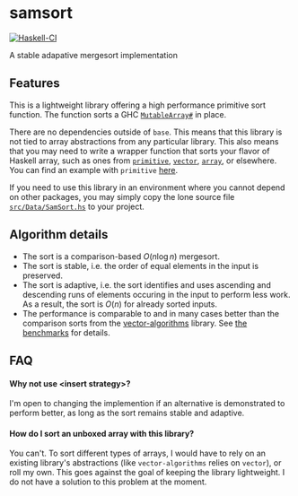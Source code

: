 # samsort

[![Haskell-CI](https://github.com/meooow25/samsort/actions/workflows/haskell-ci.yml/badge.svg)](https://github.com/meooow25/samsort/actions/workflows/haskell-ci.yml)

A stable adapative mergesort implementation

## Features

This is a lightweight library offering a high performance primitive sort
function. The function sorts a GHC
[`MutableArray#`](https://hackage.haskell.org/package/base-4.19.0.0/docs/GHC-Exts.html#t:MutableArray-35-)
in place.

There are no dependencies outside of `base`. This means that this library is
not tied to array abstractions from any particular library. This also means
that you may need to write a wrapper function that sorts your flavor of Haskell
array, such as ones from
[`primitive`](https://hackage.haskell.org/package/primitive-0.9.0.0/docs/Data-Primitive-Array.html#t:MutableArray),
[`vector`](https://hackage.haskell.org/package/vector-0.13.1.0/docs/Data-Vector-Mutable.html#t:MVector),
[`array`](https://hackage.haskell.org/package/base-4.19.0.0/docs/GHC-Arr.html#t:STArray),
or elsewhere. You can find an example with `primitive`
[here](https://github.com/meooow25/samsort/blob/82b7b9c84919a6d44484df9375a63d26c0520716/compare/Main.hs#L61-L64).

If you need to use this library in an environment where you cannot depend on
other packages, you may simply copy the lone source file
[`src/Data/SamSort.hs`](https://github.com/meooow25/samsort/blob/master/src/Data/SamSort.hs)
to your project.

## Algorithm details

* The sort is a comparison-based $O(n \log n)$ mergesort.
* The sort is stable, i.e. the order of equal elements in the input is
  preserved.
* The sort is adaptive, i.e. the sort identifies and uses ascending and
  descending runs of elements occuring in the input to perform less work. As a
  result, the sort is $O(n)$ for already sorted inputs.
* The performance is comparable to and in many cases better than the comparison
  sorts from the [vector-algorithms](https://hackage.haskell.org/package/vector-algorithms)
  library. See [the benchmarks](https://github.com/meooow25/samsort/tree/master/compare)
  for details.

## FAQ

#### Why not use \<insert strategy\>?

I'm open to changing the implemention if an alternative is demonstrated to
perform better, as long as the sort remains stable and adaptive.

#### How do I sort an unboxed array with this library?

You can't. To sort different types of arrays, I would have to rely on an
existing library's abstractions (like `vector-algorithms` relies on `vector`),
or roll my own. This goes against the goal of keeping the library lightweight. I
do not have a solution to this problem at the moment.
